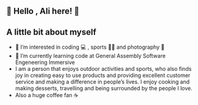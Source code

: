 ## 👋  Hello , Ali here! 👋
## A little bit about myself
- 👀 I’m interested in coding :computer: , sports :men_wrestling: and photography :camera_flash:
- 🌱 I’m currently learning code at General Assembly Software Engeneering Immersive 
- I am a person that enjoys outdoor activities and sports, who also finds joy in creating easy to use products and providing excellent customer service and making a difference in people’s lives. I enjoy cooking and making desserts, travelling and being surrounded by the people I love.
- Also a huge coffee fan ☕

